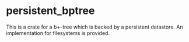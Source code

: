 # persistent_bptree

This is a crate for a b+-tree which is backed by a persistent datastore.  An implementation for filesystems is provided.

